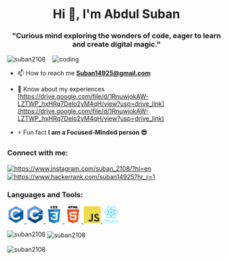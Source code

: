 <h1 align="center">Hi 👋, I'm Abdul Suban</h1>
<h3 align="center">"Curious mind exploring the wonders of code, eager to learn and create digital magic."</h3>
<img align="right" alt="coding" width="400" src="https://i.pinimg.com/originals/81/17/8b/81178b47a8598f0c81c4799f2cdd4057.gif">
<p align="left"> <img src="https://komarev.com/ghpvc/?username=suban2108&label=Profile%20views&color=0e75b6&style=flat" alt="suban2108" /> </p>

- 📫 How to reach me **Suban14925@gmail.com**

- 📄 Know about my experiences [https://drive.google.com/file/d/1RnuwjokAW-LZTWP_hxHRq7Delo2yM4qH/view?usp=drive_link](https://drive.google.com/file/d/1RnuwjokAW-LZTWP_hxHRq7Delo2yM4qH/view?usp=drive_link)

- ⚡ Fun fact **I am a Focused-Minded person 😎**

<h3 align="left">Connect with me:</h3>
<p align="left">
<a href="https://instagram.com/https://www.instagram.com/suban_2108/?hl=en" target="blank"><img align="center" src="https://raw.githubusercontent.com/rahuldkjain/github-profile-readme-generator/master/src/images/icons/Social/instagram.svg" alt="https://www.instagram.com/suban_2108/?hl=en" height="30" width="40" /></a>
<a href="https://www.hackerrank.com/https://www.hackerrank.com/suban14925?hr_r=1" target="blank"><img align="center" src="https://raw.githubusercontent.com/rahuldkjain/github-profile-readme-generator/master/src/images/icons/Social/hackerrank.svg" alt="https://www.hackerrank.com/suban14925?hr_r=1" height="30" width="40" /></a>
</p>

<h3 align="left">Languages and Tools:</h3>
<p align="left"> <a href="https://www.cprogramming.com/" target="_blank" rel="noreferrer"> <img src="https://raw.githubusercontent.com/devicons/devicon/master/icons/c/c-original.svg" alt="c" width="40" height="40"/> </a> <a href="https://www.w3schools.com/cpp/" target="_blank" rel="noreferrer"> <img src="https://raw.githubusercontent.com/devicons/devicon/master/icons/cplusplus/cplusplus-original.svg" alt="cplusplus" width="40" height="40"/> </a> <a href="https://www.w3schools.com/css/" target="_blank" rel="noreferrer"> <img src="https://raw.githubusercontent.com/devicons/devicon/master/icons/css3/css3-original-wordmark.svg" alt="css3" width="40" height="40"/> </a> <a href="https://www.w3.org/html/" target="_blank" rel="noreferrer"> <img src="https://raw.githubusercontent.com/devicons/devicon/master/icons/html5/html5-original-wordmark.svg" alt="html5" width="40" height="40"/> </a> <a href="https://developer.mozilla.org/en-US/docs/Web/JavaScript" target="_blank" rel="noreferrer"> <img src="https://raw.githubusercontent.com/devicons/devicon/master/icons/javascript/javascript-original.svg" alt="javascript" width="40" height="40"/> </a> <a href="https://reactjs.org/" target="_blank" rel="noreferrer"> <img src="https://raw.githubusercontent.com/devicons/devicon/master/icons/react/react-original-wordmark.svg" alt="react" width="40" height="40"/> </a> </p>

<p><img align="left" src="https://github-readme-stats.vercel.app/api/top-langs?username=suban2108&show_icons=true&locale=en&layout=compact" alt="suban2108" /></p>

<p>&nbsp;<img align="center" src="https://github-readme-stats.vercel.app/api?username=suban2108&show_icons=true&locale=en" alt="suban2108" /></p>

<p><img align="center" src="https://github-readme-streak-stats.herokuapp.com/?user=suban2108&" alt="suban2108" /></p>
